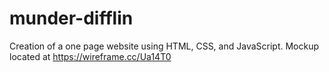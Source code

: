 # munder-difflin

Creation of a one page website using HTML, CSS, and JavaScript.
Mockup located at https://wireframe.cc/Ua14T0
